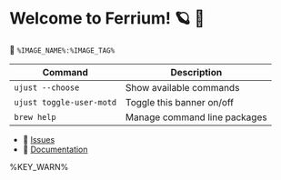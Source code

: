 # Welcome to Ferrium! 🪐 🦀

󱋩 `%IMAGE_NAME%:%IMAGE_TAG%`

|  Command |  Description |
| ------- | ----------- |
| `ujust --choose`  |  Show available commands  |
| `ujust toggle-user-motd` |  Toggle this banner on/off |
| `brew help` |  Manage command line packages |

- **󰊤** [Issues](https://github.com/cappsyco/ferrium/issues)
- **󰈙** [Documentation](https://github.com/cappsyco/ferrium)

%KEY_WARN%
